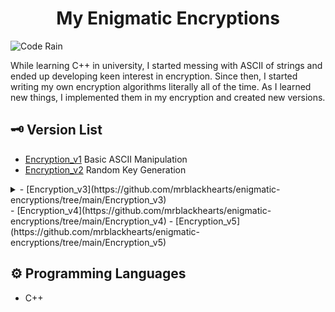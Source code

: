 <h1 align="center">My Enigmatic Encryptions
</h1>

![Code Rain](https://i.pinimg.com/originals/b4/e3/71/b4e371619042d1e80918d09904e90f7d.gif)

While learning C++ in university, I started messing with ASCII of strings and ended up developing keen interest in encryption. Since then, I started writing my own encryption algorithms literally all of the time. As I learned new things, I implemented them in my encryption and created new versions. 

## 🗝 Version List 
- [Encryption_v1](https://github.com/mrblackhearts/enigmatic-encryptions/tree/main/Encryption_v1) Basic ASCII Manipulation
- [Encryption_v2](https://github.com/mrblackhearts/enigmatic-encryptions/tree/main/Encryption_v2) Random Key Generation
<details>
  <summary> - [Encryption_v3](https://github.com/mrblackhearts/enigmatic-encryptions/tree/main/Encryption_v3)</summary>

  - [Encryption_v3.0](https://github.com/mrblackhearts/enigmatic-encryptions/tree/main/Encryption_v3/Encryption_v3.0) No size limits
  - [Encryption_v3.1](https://github.com/mrblackhearts/enigmatic-encryptions/tree/main/Encryption_v3/Encryption_v3.1)
  - [Encryption_v3.2](https://github.com/mrblackhearts/enigmatic-encryptions/tree/main/Encryption_v3/Encryption_v3.2)
  - [Encryption_v3.3](https://github.com/mrblackhearts/enigmatic-encryptions/tree/main/Encryption_v3/Encryption_v3.3)
</details>
- [Encryption_v4](https://github.com/mrblackhearts/enigmatic-encryptions/tree/main/Encryption_v4) 
- [Encryption_v5](https://github.com/mrblackhearts/enigmatic-encryptions/tree/main/Encryption_v5) 

## ⚙ Programming Languages
- C++
